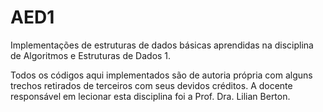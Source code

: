# AED1
Implementações de estruturas de dados básicas aprendidas na disciplina de Algoritmos e Estruturas de Dados 1.

Todos os códigos aqui implementados são de autoria própria com alguns trechos retirados de terceiros com seus devidos créditos.
A docente responsável em lecionar esta disciplina foi a Prof. Dra. Lilian Berton.

